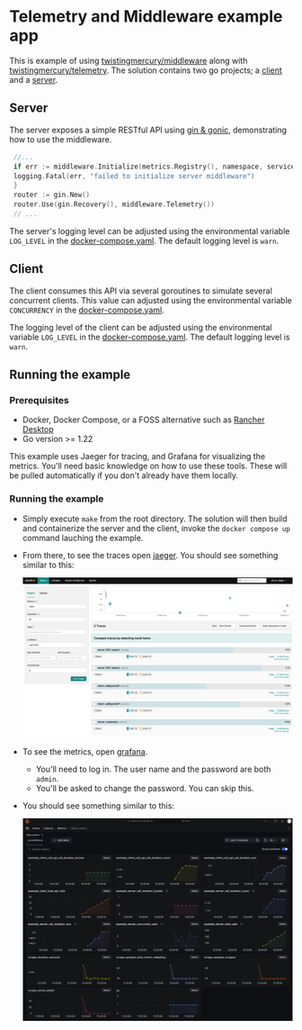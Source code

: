 # Telemetry and Middleware example app

This is example of using [twistingmercury/middleware](https://github.com/twistingmercury/middleware) along with [twistingmercury/telemetry](https://github.com/twistingmercury/telemetry). The solution contains two go projects; a [client](./client) and a [server](./server).

## Server

 The server exposes a simple RESTful API using [gin & gonic](https://github.com/gin-gonic/gin), demonstrating how to use the middleware.
   ```go
    //...
    if err := middleware.Initialize(metrics.Registry(), namespace, serviceName); err != nil {
    logging.Fatal(err, "failed to initialize server middleware")
    }
    router := gin.New()
    router.Use(gin.Recovery(), middleware.Telemetry())
	// ...
   ```
The server's logging level can be adjusted using the environmental variable `LOG_LEVEL` in the [docker-compose.yaml](./docker-compose.yaml#L35). The default logging level is `warn`.

## Client

The client consumes this API via several goroutines to simulate several concurrent clients. This value can adjusted using the environmental variable `CONCURRENCY` in the [docker-compose.yaml](./docker-compose.yaml#L19).

The logging level of the client can be adjusted using the environmental variable `LOG_LEVEL` in the [docker-compose.yaml](./docker-compose.yaml#18). The default logging level is `warn`.

## Running the example

### Prerequisites

* Docker, Docker Compose, or a FOSS alternative such as [Rancher Desktop](https://rancherdesktop.io/)
* Go version >= 1.22

This example uses Jaeger for tracing, and Grafana for visualizing the metrics. You'll need basic knowledge on how to use these tools. These will be pulled automatically if you don't already have them locally.

### Running the example

* Simply execute `make` from the root directory. The solution will then build and containerize the server and the client, invoke the `docker compose up` command lauching the example.
* From there, to see the traces open [jaeger](http://localhost:16686). You should see something similar to this:

   ![image](assets/metrics.png)

* To see the metrics, open [grafana](http://localhost:3000/explore/metrics/trail?from=now-1h&to=now&var-ds=P1809F7CD0C75ACF3&var-filters=&refresh=5s). 
  * You'll need to log in. The user name and the password are both `admin`. 
  * You'll be asked to change the password. You can skip this. 

* You should see something similar to this:

   ![image](assets/traces.png)

